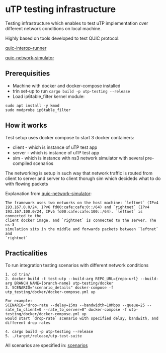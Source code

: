 # uTP testing infrastructure

Testing infrastructure which enables to test uTP implementation over different
network conditions on local machine.

Highly based on tools developed to test QUIC protocol:

[quic-interop-runner](https://github.com/marten-seemann/quic-interop-runner)

[quic-network-simulator](https://github.com/marten-seemann/quic-network-simulator)

## Prerequisities

- Machine with docker and docker-compose installed
- trin set-up to run `cargo build -p utp-testing --release`
- Load ip6table_filter kernel module:
```shell
sudo apt install -y kmod
sudo modprobe ip6table_filter
```

## How it works

Test setup uses docker compose to start 3 docker containers:
- client - which is instance of uTP test app
- server - which is instance of uTP test app
- sim - which is instance with ns3 network simulator with several pre-compiled scenarios

The networking is setup in such way that network traffic is routed from client to server
and server to client thorugh sim which decideds what to do with flowing packets

Explanation from [quic-network-simulator](https://github.com/marten-seemann/quic-network-simulator):

```
The framework uses two networks on the host machine: `leftnet` (IPv4
193.167.0.0/24, IPv6 fd00:cafe:cafe:0::/64) and `rightnet` (IPv4
193.167.100.0/24, IPv6 fd00:cafe:cafe:100::/64). `leftnet` is connected to the
client docker image, and `rightnet` is connected to the server. The ns-3
simulation sits in the middle and forwards packets between `leftnet` and
`rightnet`
```

## Practicalities

To run integration testing scenarios with different network conditions

```
1. cd trin/
2. docker build -t test-utp --build-arg REPO_URL={repo-url} --build-arg BRANCH_NAME={branch-name} utp-testing/docker
3. SCENARIO="scenario_details" docker-compose -f utp_testing/docker/docker-compose.yml up

For example:
SCENARIO="drop-rate --delay=15ms --bandwidth=10Mbps --queue=25 --rate_to_client=0 --rate_to_server=0" docker-compose -f utp-testing/docker/docker-compose.yml up
would start `drop-rate` scenario with specified delay, bandwith, and different drop rates

4. cargo build -p utp-testing --release
5. ./target/release/utp-test-suite
```

All scenarios are specified in: [scenarios](https://github.com/marten-seemann/quic-network-simulator/tree/master/sim/scenarios)
